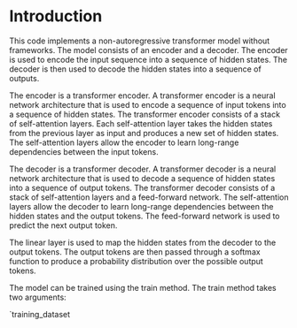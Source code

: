 # Introduction

This code implements a non-autoregressive transformer model without frameworks. The model consists of an encoder and a decoder. The encoder is used to encode the input sequence into a sequence of hidden states. The decoder is then used to decode the hidden states into a sequence of outputs.

The encoder is a transformer encoder. A transformer encoder is a neural network architecture that is used to encode a sequence of input tokens into a sequence of hidden states. The transformer encoder consists of a stack of self-attention layers. Each self-attention layer takes the hidden states from the previous layer as input and produces a new set of hidden states. The self-attention layers allow the encoder to learn long-range dependencies between the input tokens.

The decoder is a transformer decoder. A transformer decoder is a neural network architecture that is used to decode a sequence of hidden states into a sequence of output tokens. The transformer decoder consists of a stack of self-attention layers and a feed-forward network. The self-attention layers allow the decoder to learn long-range dependencies between the hidden states and the output tokens. The feed-forward network is used to predict the next output token.

The linear layer is used to map the hidden states from the decoder to the output tokens. The output tokens are then passed through a softmax function to produce a probability distribution over the possible output tokens.

The model can be trained using the train method. The train method takes two arguments:

`training_dataset
